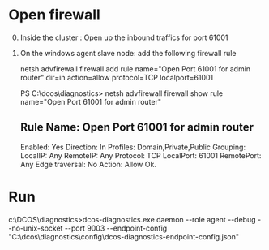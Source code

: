 


# Open firewall

0. Inside the cluster : Open up the inbound traffics for port 61001
1. On the windows agent slave node: add the following firewall rule

      netsh advfirewall firewall add rule name="Open Port 61001 for admin router" dir=in action=allow protocol=TCP localport=61001

      PS C:\dcos\diagnostics> netsh advfirewall firewall show rule name="Open Port 61001 for admin router"

      Rule Name:                            Open Port 61001 for admin router
      ----------------------------------------------------------------------
      Enabled:                              Yes
      Direction:                            In
      Profiles:                             Domain,Private,Public
      Grouping:
      LocalIP:                              Any
      RemoteIP:                             Any
      Protocol:                             TCP
      LocalPort:                            61001
      RemotePort:                           Any
      Edge traversal:                       No
      Action:                               Allow
      Ok.



# Run
c:\DCOS\diagnostics>dcos-diagnostics.exe daemon --role agent --debug --no-unix-socket --port 9003 --endpoint-config "C:\dcos\diagnostics\config\dcos-diagnostics-endpoint-config.json"
